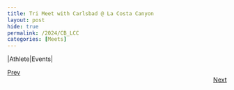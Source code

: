 ```yaml
---
title: Tri Meet with Carlsbad @ La Costa Canyon
layout: post
hide: true
permalink: /2024/CB_LCC
categories: [Meets]
---
```


|Athlete|Events|


<div style="text-align: left"> <a href="{{site.baseurl}}/2024/MCDC">Prev</a></div> 
<div style="text-align: right"> <a href="{{site.baseurl}}/2024/BI">Next</a></div>